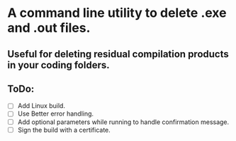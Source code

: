 # A command line utility to delete .exe and .out files.

## Useful for deleting residual compilation products in your coding folders.

## ToDo:

- [ ] Add Linux build.
- [ ] Use Better error handling.
- [ ] Add optional parameters while running to handle confirmation message.
- [ ] Sign the build with a certificate.
